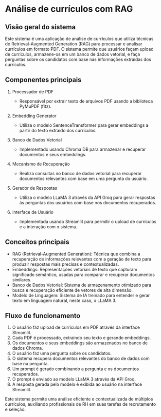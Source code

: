 # Análise de currículos com RAG

## Visão geral do sistema
Este sistema é uma aplicação de análise de currículos que utiliza técnicas de Retrieval-Augmented Generation (RAG) para processar e analisar currículos em formato PDF. O sistema permite que usuários façam upload de currículos, armazene-os em um banco de dados vetorial, e faça perguntas sobre os candidatos com base nas informações extraídas dos currículos.

## Componentes principais

1. Processador de PDF
   - Responsável por extrair texto de arquivos PDF usando a biblioteca PyMuPDF (fitz).

2. Embedding Generator
   - Utiliza o modelo SentenceTransformer para gerar embeddings a partir do texto extraído dos currículos.

3. Banco de Dados Vetorial
   - Implementado usando Chroma DB para armazenar e recuperar documentos e seus embeddings.

4. Mecanismo de Recuperação
   - Realiza consultas no banco de dados vetorial para recuperar documentos relevantes com base em uma pergunta do usuário.

5. Gerador de Respostas
   - Utiliza o modelo LLaMA 3 através da API Groq para gerar respostas às perguntas dos usuários com base nos documentos recuperados.

6. Interface de Usuário
   - Implementada usando Streamlit para permitir o upload de currículos e a interação com o sistema.

## Conceitos principais

- RAG (Retrieval-Augmented Generation): Técnica que combina a recuperação de informações relevantes com a geração de texto para produzir respostas mais precisas e contextualizadas.
- Embeddings: Representações vetoriais de texto que capturam significado semântico, usadas para comparar e recuperar documentos similares.
- Banco de Dados Vetorial: Sistema de armazenamento otimizado para busca e recuperação eficiente de vetores de alta dimensão.
- Modelo de Linguagem: Sistema de IA treinado para entender e gerar texto em linguagem natural, neste caso, o LLaMA 3.

## Fluxo de funcionamento

1. O usuário faz upload de currículos em PDF através da interface Streamlit.
2. Cada PDF é processado, extraindo seu texto e gerando embeddings.
3. Os documentos e seus embeddings são armazenados no banco de dados Chroma.
4. O usuário faz uma pergunta sobre os candidatos.
5. O sistema recupera documentos relevantes do banco de dados com base na pergunta.
6. Um prompt é gerado combinando a pergunta e os documentos recuperados.
7. O prompt é enviado ao modelo LLaMA 3 através da API Groq.
8. A resposta gerada pelo modelo é exibida ao usuário na interface Streamlit.

Este sistema permite uma análise eficiente e contextualizada de múltiplos currículos, auxiliando profissionais de RH em suas tarefas de recrutamento e seleção.
